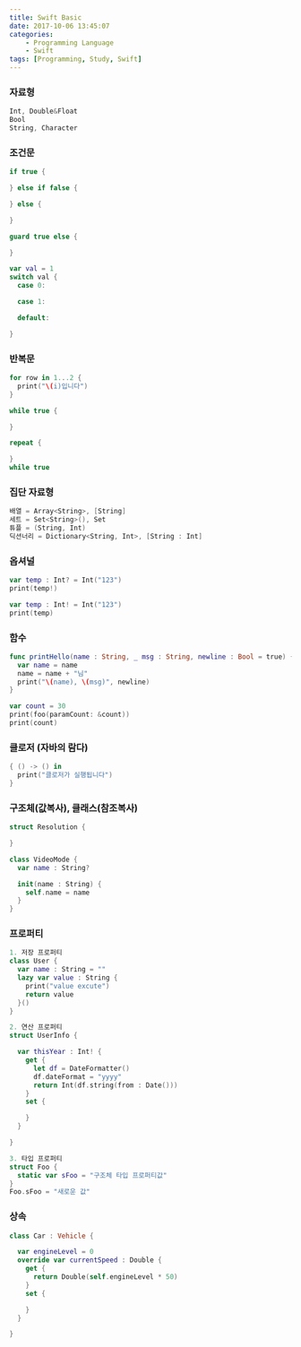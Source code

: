 ```yaml
---
title: Swift Basic
date: 2017-10-06 13:45:07
categories: 
    - Programming Language
    - Swift
tags: [Programming, Study, Swift]
---
```


### 자료형

```swift
Int, Double&Float
Bool
String, Character
```

### 조건문

```swift
if true {

} else if false {

} else {

}

guard true else {

}

var val = 1
switch val {
  case 0:

  case 1:

  default:

}

```

### 반복문

```swift
for row in 1...2 {
  print("\(i)입니다")
}

while true {

}

repeat {

}
while true
```

### 집단 자료형

```swift
배열 = Array<String>, [String]
세트 = Set<String>(), Set
튜플 = (String, Int)
딕션너리 = Dictionary<String, Int>, [String : Int]
```

### 옵셔널

```swift
var temp : Int? = Int("123")
print(temp!)

var temp : Int! = Int("123")
print(temp)
```

### 함수

```swift
func printHello(name : String, _ msg : String, newline : Bool = true) {
  var name = name
  name = name + "님"
  print("\(name), \(msg)", newline)
}

var count = 30
print(foo(paramCount: &count))
print(count)
```

### 클로저 (자바의 람다)

```swift
{ () -> () in
  print("클로저가 실행됩니다")
}
```

### 구조체(값복사), 클래스(참조복사)

```swift
struct Resolution {

}

class VideoMode {
  var name : String?

  init(name : String) {
    self.name = name
  }
}
```

### 프로퍼티

```swift
1. 저장 프로퍼티
class User {
  var name : String = ""
  lazy var value : String {
    print("value excute")
    return value
  }()
}

2. 연산 프로퍼티
struct UserInfo {

  var thisYear : Int! {
    get {
      let df = DateFormatter()
      df.dateFormat = "yyyy"
      return Int(df.string(from : Date()))
    }
    set {

    }
  }

}

3. 타입 프로퍼티
struct Foo {
  static var sFoo = "구조체 타입 프로퍼티값"
}
Foo.sFoo = "새로운 값"

```

### 상속

```swift
class Car : Vehicle {

  var engineLevel = 0
  override var currentSpeed : Double {
    get {
      return Double(self.engineLevel * 50)
    }
    set {

    }
  }

}
```
